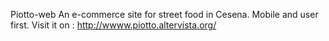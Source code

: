 Piotto-web
An e-commerce site for street food in Cesena.
Mobile and user first.
Visit it on : http://wwww.piotto.altervista.org/
